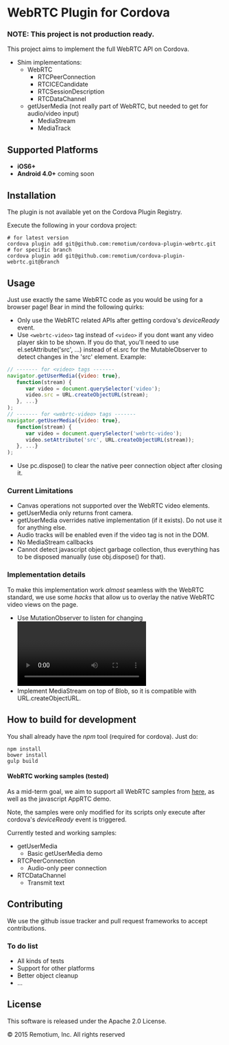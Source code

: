 
WebRTC Plugin for Cordova
=================================

### NOTE: This project is not production ready.
This project aims to implement the full WebRTC API on Cordova.

- Shim implementations:
	- WebRTC
		- RTCPeerConnection
		- RTCICECandidate
		- RTCSessionDescription
		- RTCDataChannel
	- getUserMedia (not really part of WebRTC, but needed to get for audio/video input)
		- MediaStream
		- MediaTrack

## Supported Platforms
- __iOS6+__
- __Android 4.0+__ coming soon

## Installation
The plugin is not available yet on the Cordova Plugin Registry.

Execute the following in your cordova project:

```shell
# for latest version
cordova plugin add git@github.com:remotium/cordova-plugin-webrtc.git
# for specific branch
cordova plugin add git@github.com:remotium/cordova-plugin-webrtc.git@branch
```

## Usage
Just use exactly the same WebRTC code as you would be using for a browser page!
Bear in mind the following quirks:

- Only use the WebRTC related APIs after getting cordova's *deviceReady* event.
- Use `<webrtc-video>` tag instead of `<video>` if you dont want any video player skin to be shown. If you do that, you'll need to use el.setAttribute('src', ...) instead of el.src for the MutableObserver to detect changes in the 'src' element.
Example:

```javascript
// ------- for <video> tags -------
navigator.getUserMedia({video: true},
   function(stream) {
      var video = document.querySelector('video');
      video.src = URL.createObjectURL(stream);
   }, ...}
);
// ------- for <webrtc-video> tags -------
navigator.getUserMedia({video: true},
   function(stream) {
      var video = document.querySelector('webrtc-video');
      video.setAttribute('src', URL.createObjectURL(stream));
   }, ...}
);
```

- Use pc.dispose() to clear the native peer connection object after closing it.

### Current Limitations
- Canvas operations not supported over the WebRTC video elements.
- getUserMedia only returns front camera.
- getUserMedia overrides native implementation (if it exists). Do not use it for anything else.
- Audio tracks will be enabled even if the video tag is not in the DOM.
- No MediaStream callbacks
- Cannot detect javascript object garbage collection, thus everything has to be disposed manually (use obj.dispose() for that).

### Implementation details
To make this implementation work *almost* seamless with the WebRTC standard, we use some *hacks* that allow us to overlay the native WebRTC video views on the page.

- Use MutationObserver to listen for changing <video> tags.
- Implement MediaStream on top of Blob, so it is compatible with URL.createObjectURL.

## How to build for development
You shall already have the *npm* tool (required for cordova). Just do:

```
npm install
bower install
gulp build
```

#### WebRTC working samples (tested)
As a mid-term goal, we aim to support all WebRTC samples from [here](https://github.com/webrtc/samples), as well as the javascript AppRTC demo.

Note, the samples were only modified for its scripts only execute after cordova's *deviceReady* event is triggered.

Currently tested and working samples:

- getUserMedia
	- Basic getUserMedia demo
- RTCPeerConnection
	- Audio-only peer connection
- RTCDataChannel
	- Transmit text

## Contributing

We use the github issue tracker and pull request frameworks to accept contributions.

### To do list
- All kinds of tests
- Support for other platforms
- Better object cleanup
- ...

## License

This software is released under the Apache 2.0 License.

© 2015 Remotium, Inc. All rights reserved